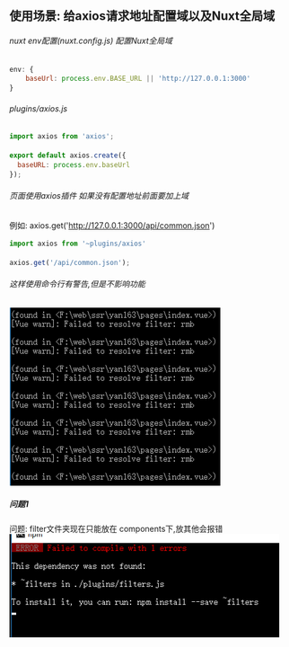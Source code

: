 ## 使用场景: 给axios请求地址配置域以及Nuxt全局域

###### nuxt env配置(nuxt.config.js) 配置Nuxt全局域
```js
env: {
    baseUrl: process.env.BASE_URL || 'http://127.0.0.1:3000'
}
```

###### plugins/axios.js
```js
import axios from 'axios';

export default axios.create({
  baseURL: process.env.baseUrl
});
```

###### 页面使用axios插件 如果没有配置地址前面要加上域
例如: axios.get('http://127.0.0.1:3000/api/common.json')
```js
import axios from '~plugins/axios'

axios.get('/api/common.json');
```
###### 这样使用命令行有警告,但是不影响功能
![](../../../assets/filter_dependency.png)

##### 问题1
问题: filter文件夹现在只能放在
components下,放其他会报错
![](../../../assets/filter-error.png) 
